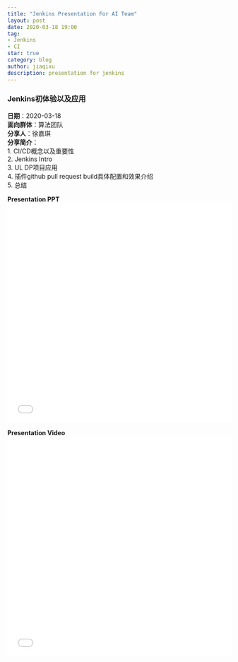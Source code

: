 ```yaml
---
title: "Jenkins Presentation For AI Team"
layout: post
date: 2020-03-18 19:00
tag:
- Jenkins
- CI
star: true
category: blog
author: jiaqixu
description: presentation for jenkins
---
```


### Jenkins初体验以及应用

**日期**：2020-03-18<br>
**面向群体**：算法团队<br>
**分享人**：徐嘉琪<br>
**分享简介**：<br>
	1.	CI/CD概念以及重要性<br>
	2.	Jenkins Intro<br>
	3.	UL DP项目应用<br>
	4.	插件github pull request build具体配置和效果介绍<br>
	5.	总结<br>

**Presentation PPT**<br>
<embed height="498" width="510" src="/assets/images/ppt/Jenkins初体验以及应用.pdf" type="application/pdf">

**Presentation Video**<br>
<embed height="498" width="510" src="/assets/images/video/jenkins_presentation.mp4" type="video/mp4">





